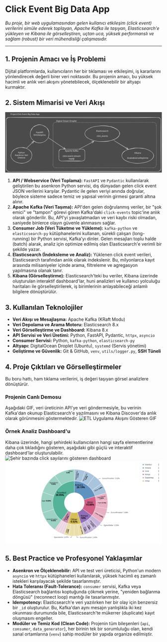 # Click Event Big Data App

*Bu proje,  bir web uygulamasından gelen kullanıcı etkileşim (click event) verilerini simüle ederek toplayan, Apache Kafka ile taşıyan, Elasticsearch'e yükleyen ve Kibana ile görselleştiren, uçtan uca, yüksek performanslı ve sağlam (robust) bir veri mühendisliği çalışmasıdır.*

-----

## 1\. Projenin Amacı ve İş Problemi

Dijital platformlarda, kullanıcıların her bir tıklaması ve etkileşimi, iş kararlarını yönlendirecek değerli birer veri noktasıdır. Bu projenin amacı, bu yüksek hacimli ve anlık veri akışını yönetebilecek, ölçeklenebilir bir altyapı kurmaktır.

## 2\. Sistem Mimarisi ve Veri Akışı

![ETL Akışını Gösteren Diyagram](images/flow.svg)

1.  **API / Webservice (Veri Toplama):** `FastAPI` ve `Pydantic` kullanılarak geliştirilen bu asenkron Python servisi, dış dünyadan gelen click event JSON verilerini karşılar. Pydantic ile gelen veriyi anında doğrular, böylece sisteme sadece temiz ve yapısal verinin girmesi garanti altına alınır.
2.  **Apache Kafka (Veri Taşıma):** API'den gelen doğrulanmış veriler, bir "şok emici" ve "tampon" görevi gören Kafka'daki `click-events` topic'ine anlık olarak gönderilir. Bu, API'yi yavaşlatmadan ve veri kaybı riski olmadan, saniyede binlerce olayın güvenle alınmasını sağlar.
3.  **Consumer Job (Veri Tüketme ve Yükleme):** `kafka-python` ve `elasticsearch-py` kütüphanelerini kullanan, sürekli çalışan (long-running) bir Python servisi, Kafka'yı dinler. Gelen mesajları toplu halde (batch) alarak, analiz için optimize edilmiş olan Elasticsearch'e verimli bir şekilde yazar.
4.  **Elasticsearch (İndeksleme ve Analiz):** Yüklenen click event verileri, Elasticsearch tarafından anlık olarak indekslenir. Bu, milyonlarca kayıt arasında milisaniyeler içinde arama, filtreleme ve agregasyon yapılmasına olanak tanır.
5.  **Kibana (Görselleştirme):** Elasticsearch'teki bu veriler, Kibana üzerinde oluşturulan interaktif dashboard'lar, huni analizleri ve kullanıcı yolculuğu haritaları ile görselleştirilerek, iş birimlerinin anlayabileceği anlamlı bilgilere dönüştürülür.

## 3\. Kullanılan Teknolojiler

  * **Veri Akışı ve Mesajlaşma:** Apache Kafka (KRaft Modu)
  * **Veri Depolama ve Arama Motoru:** Elasticsearch 8.x
  * **Veri Görselleştirme ve Dashboard:** Kibana 8.x
  * **API Servisi ve Veri Üretimi:** Python, FastAPI, Pydantic, `httpx`, `asyncio`
  * **Consumer Servisi:** Python, `kafka-python`, `elasticsearch-py`
  * **Altyapı:** DigitalOcean Droplet (Ubuntu), `systemd` (Servis yönetimi)
  * **Geliştirme ve Güvenlik:** Git & GitHub, `venv`, `utils/logger.py`, **SSH Tüneli**

## 4\. Proje Çıktıları ve Görselleştirmeler

Bu boru hattı, ham tıklama verilerini, iş değeri taşıyan görsel analizlere dönüştürür.

### Projenin Canlı Demosu

Aşağıdaki GIF, veri üreticinin API'ye veri göndermesiyle, bu verinin Kafka'dan okunup Elasticsearch'e yazılmasını ve Kibana Discover'da anlık olarak görünmesini göstermektedir.
![ETL Uygulama Akışını Gösteren GIF](images/etl-flow.gif)

### Örnek Analiz Dashboard'u

Kibana üzerinde, hangi şehirdeki kullanıcıların hangi sayfa elementlerine daha çok tıkladığını gösteren, aşağıdaki gibi güçlü ve interaktif dashboard'lar oluşturulabilir.
![Şehir bazında click sayılarını gösteren dashboard](images/sehir_bazında_hangi_click_count.png)
![Şehir bazında click oranlarını gösteren dashboard](images/sehir_bazında_hangi_click_oranı.png)

## 5\. Best Practice ve Profesyonel Yaklaşımlar

  * **Asenkron ve Ölçeklenebilir:** API ve test veri üreticisi, Python'un modern `asyncio` ve `httpx` kütüphaneleri kullanılarak, yüksek hacimli eş zamanlı istekleri karşılayacak şekilde tasarlanmıştır.
  * **Hata Toleransı (Fault-Tolerance):** `consumer` servisi, Kafka veya Elasticsearch bağlantısı koptuğunda çökmek yerine, "yeniden bağlanma döngüsü" (reconnect loop) mantığı ile tasarlanmıştır.
  * **Idempotency:** Elasticsearch'e veri yazılırken her bir olay için benzersiz bir `_id` oluşturulur. Bu, Kafka'dan aynı mesajın yanlışlıkla iki kez okunması durumunda bile, Elasticsearch'te mükerrer (duplicate) kayıt oluşmasını engeller.
  * **Modüler ve Temiz Kod (Clean Code):** Projenin tüm bileşenleri (`api`, `consumer`, `data_generator`), her birinin tek bir sorumluluğu olan, kendi sanal ortamlarına (`venv`) sahip modüler bir yapıda organize edilmiştir.